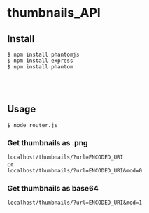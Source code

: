 # thumbnails_API

## Install
`$ npm install phantomjs`<br/>
`$ npm install express`<br/>
`$ npm install phantom`<br/>

<br/><br/>

## Usage
`$ node router.js`<br/>

### Get thumbnails as .png
`localhost/thumbnails/?url=ENCODED_URI`<br/>
or<br/>
`localhost/thumbnails/?url=ENCODED_URI&mod=0`<br/>

### Get thumbnails as base64
`localhost/thumbnails/?url=ENCODED_URI&mod=1`<br/>
